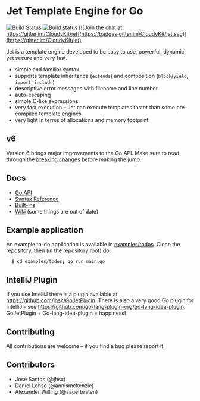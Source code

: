 # Jet Template Engine for Go

[![Build Status](https://travis-ci.org/CloudyKit/jet.svg?branch=master)](https://travis-ci.org/CloudyKit/jet) [![Build status](https://ci.appveyor.com/api/projects/status/5g4whw3c6518vvku?svg=true)](https://ci.appveyor.com/project/CloudyKit/jet) [![Join the chat at https://gitter.im/CloudyKit/jet](https://badges.gitter.im/CloudyKit/jet.svg)](https://gitter.im/CloudyKit/jet)

Jet is a template engine developed to be easy to use, powerful, dynamic, yet secure and very fast.

* simple and familiar syntax
* supports template inheritance (`extends`) and composition (`block`/`yield`, `import`, `include`)
* descriptive error messages with filename and line number
* auto-escaping
* simple C-like expressions
* very fast execution – Jet can execute templates faster than some pre-compiled template engines
* very light in terms of allocations and memory footprint

## v6

Version 6 brings major improvements to the Go API. Make sure to read through the [breaking changes](./docs/changes.md) before making the jump.

## Docs

- [Go API](https://pkg.go.dev/github.com/CloudyKit/jet/v6#section-documentation)
- [Syntax Reference](./docs/syntax.md)
- [Built-ins](./docs/builtins.md)
- [Wiki](https://github.com/CloudyKit/jet/wiki) (some things are out of date)

## Example application

An example to-do application is available in [examples/todos](./examples/todos). Clone the repository, then (in the repository root) do:
```
  $ cd examples/todos; go run main.go
```

## IntelliJ Plugin

If you use IntelliJ there is a plugin available at https://github.com/jhsx/GoJetPlugin.
There is also a very good Go plugin for IntelliJ – see https://github.com/go-lang-plugin-org/go-lang-idea-plugin.
GoJetPlugin + Go-lang-idea-plugin = happiness!

## Contributing

All contributions are welcome – if you find a bug please report it.

## Contributors

- José Santos (@jhsx)
- Daniel Lohse (@annismckenzie)
- Alexander Willing (@sauerbraten)
